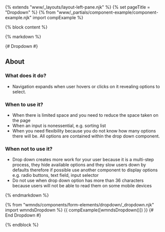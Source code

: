 {% extends "www/_layouts/layout-left-pane.njk" %}
{% set pageTitle = "Dropdown" %}
{% from "www/_partials/component-example/component-example.njk" import compExample %}

{% block content %}

{% markdown %}

{# Dropdown #}

## About

### What does it do?

- Navigation expands when user hovers or clicks on it revealing options to select.

### When to use it?

- When there is limited space and you need to reduce the space taken on the page
- When an input is nonessential, e.g. sorting list
- When you need flexibility because you do not know how many options there will be. All options are contained within the drop down component.

### When not to use it?

- Drop down creates more work for your user because it is a multi-step process, they hide available options and they slow users down by defaults therefore if possible use another component to display options e.g. radio buttons, text field, input selector
- Do not use when drop down option has more than 36 characters because users will not be able to read them on some mobile devices

{% endmarkdown %}

{% from "wmnds/components/form-elements/dropdown/_dropdown.njk" import wmndsDropdown %}
{{
  compExample([wmndsDropdown()])
}}
{# End Dropdown #}

{% endblock %}
